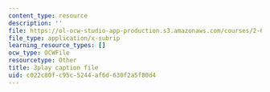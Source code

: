 ```yaml
---
content_type: resource
description: ''
file: https://ol-ocw-studio-app-production.s3.amazonaws.com/courses/2-627-fundamentals-of-photovoltaics-fall-2013/c022c80fc95c5244af6d630f2a5f80d4_20GlFVyxqHY.vtt
file_type: application/x-subrip
learning_resource_types: []
ocw_type: OCWFile
resourcetype: Other
title: 3play caption file
uid: c022c80f-c95c-5244-af6d-630f2a5f80d4
---
```

